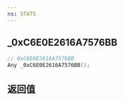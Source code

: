 ```yaml
---
ns: STATS
---
```

## _0xC6E0E2616A7576BB

```c
// 0xC6E0E2616A7576BB
Any _0xC6E0E2616A7576BB();
```


## 返回值
